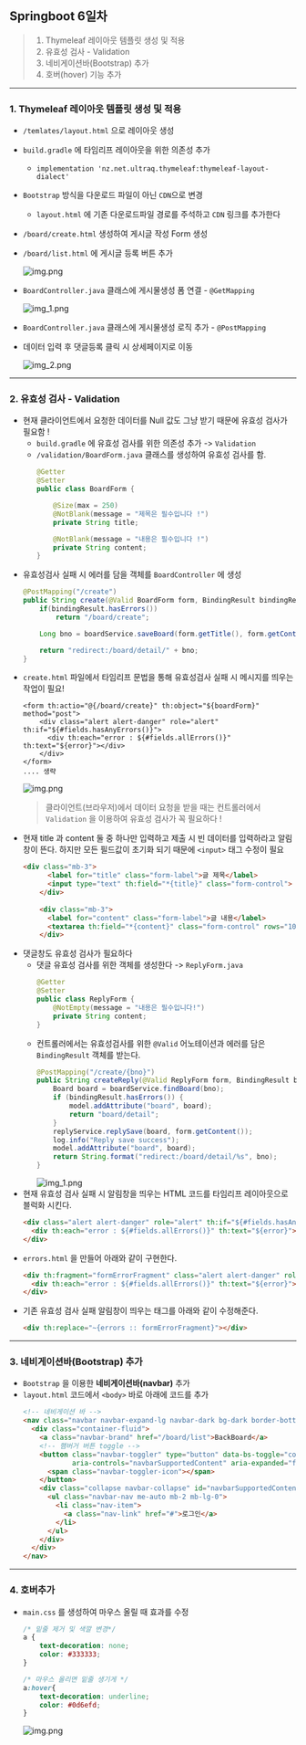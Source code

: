 ## Springboot 6일차
> 1. Thymeleaf 레이아웃 템플릿 생성 및 적용
> 2. 유효성 검사 - Validation
> 3. 네비게이션바(Bootstrap) 추가
> 4. 호버(hover) 기능 추가
---
### 1. Thymeleaf 레이아웃 템플릿 생성 및 적용
- `/temlates/layout.html` 으로 레이아웃 생성
- `build.gradle` 에 타임리프 레이아웃을 위한 의존성 추가
  - `implementation 'nz.net.ultraq.thymeleaf:thymeleaf-layout-dialect'`
- `Bootstrap` 방식을 다운로드 파일이 아닌 `CDN`으로 변경
  - `layout.html` 에 기존 다운로드파일 경로를 주석하고 `CDN` 링크를 추가한다 
- `/board/create.html` 생성하여 게시글 작성 Form 생성
- `/board/list.html` 에 게시글 등록 버튼 추가
  
  ![img.png](../images/img03.png)
- `BoardController.java` 클래스에 게시물생성 폼 연결 - `@GetMapping`
  
  ![img_1.png](../images/img04.png)
- `BoardController.java` 클래스에 게시물생성 로직 추가 - `@PostMapping`
- 데이터 입력 후 댓글등록 클릭 시 상세페이지로 이동
  
  ![img_2.png](../images/img05.png)
---
### 2. 유효성 검사 - Validation
- 현재 클라이언트에서 요청한 데이터를 Null 값도 그냥 받기 때문에 유효성 검사가 필요함 !
  - `build.gradle` 에 유효성 검사를 위한 의존성 추가 -> `Validation`
  - `/validation/BoardForm.java` 클래스를 생성하여 유효성 검사를 함.
    ```java
    @Getter
    @Setter
    public class BoardForm {
    
        @Size(max = 250)
        @NotBlank(message = "제목은 필수입니다 !")
        private String title;
    
        @NotBlank(message = "내용은 필수입니다 !")
        private String content;
    }
    ```
- 유효성검사 실패 시 에러를 담을 객체를 `BoardController` 에 생성
  ```java
  @PostMapping("/create")
  public String create(@Valid BoardForm form, BindingResult bindingResult) {
      if(bindingResult.hasErrors())
          return "/board/create";
  
      Long bno = boardService.saveBoard(form.getTitle(), form.getContent());
  
      return "redirect:/board/detail/" + bno;
  }
  ```
- `create.html` 파일에서 타임리프 문법을 통해 유효성검사 실패 시 메시지를 띄우는 작업이 필요!
  ```thymeleafexpressions
  <form th:actio="@{/board/create}" th:object="${boardForm}" method="post">
      <div class="alert alert-danger" role="alert" th:if="${#fields.hasAnyErrors()}">
        <div th:each="error : ${#fields.allErrors()}" th:text="${error}"></div>
      </div>
  </form>
  .... 생략
  ```
  ![img.png](../images/img06.png)
  > 클라이언트(브라우저)에서 데이터 요청을 받을 때는 컨트롤러에서 `Validation` 을 이용하여 유효성 검사가 꼭 필요하다 !
- 현재 title 과 content 둘 중 하나만 입력하고 제출 시 빈 데이터를 입력하라고 알림창이 뜬다. 하지만 모든 필드값이 초기화 되기 때문에 `<input>` 태그 수정이 필요
  ```html
  <div class="mb-3">
        <label for="title" class="form-label">글 제목</label>
        <input type="text" th:field="*{title}" class="form-control">
      </div>
    
      <div class="mb-3">
        <label for="content" class="form-label">글 내용</label>
        <textarea th:field="*{content}" class="form-control" rows="10"></textarea>
      </div>
  ```
- 댓글창도 유효성 검사가 필요하다 
  - 댓글 유효성 검사를 위한 객체를 생성한다 -> `ReplyForm.java`
    ```java
    @Getter
    @Setter
    public class ReplyForm {
        @NotEmpty(message = "내용은 필수입니다!")
        private String content;
    }
    ```
  - 컨트롤러에서는 유효성검사를 위한 `@Valid` 어노테이션과 에러를 담은 `BindingResult` 객체를 받는다.
    ```java
    @PostMapping("/create/{bno}")
    public String createReply(@Valid ReplyForm form, BindingResult bindingResult, @PathVariable("bno") Long bno, Model model) {
        Board board = boardService.findBoard(bno);
        if (bindingResult.hasErrors()) {
            model.addAttribute("board", board);
            return "board/detail";
        }
        replyService.replySave(board, form.getContent());
        log.info("Reply save success");
        model.addAttribute("board", board);
        return String.format("redirect:/board/detail/%s", bno);
    }
    ```
    ![img_1.png](../images/img07.png)
- 현재 유효성 검사 실패 시 알림창을 띄우는 HTML 코드를 타임리프 레이아웃으로 블럭화 시킨다.
  ```html
  <div class="alert alert-danger" role="alert" th:if="${#fields.hasAnyErrors()}">
    <div th:each="error : ${#fields.allErrors()}" th:text="${error}"></div>
  </div>
  ```
- `errors.html` 을 만들어 아래와 같이 구현한다.
  ```html
  <div th:fragment="formErrorFragment" class="alert alert-danger" role="alert" th:if="${#fields.hasAnyErrors()}">
    <div th:each="error : ${#fields.allErrors()}" th:text="${error}"></div>
  </div>
  ```
- 기존 유효성 검사 실패 알림창이 띄우는 태그를 아래와 같이 수정해준다.
  ```html
  <div th:replace="~{errors :: formErrorFragment}"></div>
  ```
---
### 3. 네비게이션바(Bootstrap) 추가
- `Bootstrap` 을 이용한 **네비게이션바(navbar)** 추가
- `layout.html` 코드에서 `<body>` 바로 아래에 코드를 추가
  ```html
  <!-- 네비게이션 바 -->
  <nav class="navbar navbar-expand-lg navbar-dark bg-dark border-bottom">
    <div class="container-fluid">
      <a class="navbar-brand" href="/board/list">BackBoard</a>
      <!-- 햄버거 버튼 toggle -->
      <button class="navbar-toggler" type="button" data-bs-toggle="collapse" data-bs-target="#navbarSupportedContent"
              aria-controls="navbarSupportedContent" aria-expanded="false" aria-label="Toggle navigation">
        <span class="navbar-toggler-icon"></span>
      </button>
      <div class="collapse navbar-collapse" id="navbarSupportedContent">
        <ul class="navbar-nav me-auto mb-2 mb-lg-0">
          <li class="nav-item">
            <a class="nav-link" href="#">로그인</a>
          </li>
        </ul>
      </div>
    </div>
  </nav>
  ```
---
### 4. 호버추가
- `main.css` 를 생성하여 마우스 올릴 때 효과를 수정
  ```css
  /* 밑줄 제거 및 색깔 변경*/
  a {
      text-decoration: none;
      color: #333333;
  }
  
  /* 마우스 올리면 밑줄 생기게 */
  a:hover{
      text-decoration: underline;
      color: #0d6efd;
  }
  ```
  ![img.png](../images/img08.png)